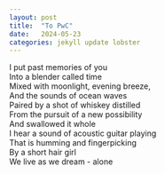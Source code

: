 ```yaml
---
layout: post
title:  "To PwC"
date:   2024-05-23
categories: jekyll update lobster
---
```


I put past memories of you \
Into a blender called time \
Mixed with moonlight, evening breeze,  \
And the sounds of ocean waves \
Paired by a shot of whiskey distilled \
From the pursuit of a new possibility  \
And swallowed it whole  \
I hear a sound of acoustic guitar playing  \
That is humming and fingerpicking  \
By a short hair girl  \
We live as we dream - alone 